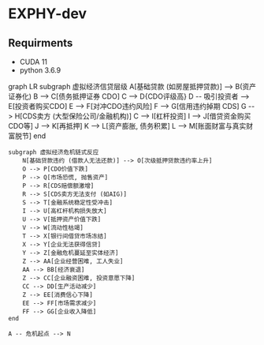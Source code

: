 # EXPHY-dev

## Requirments
 - CUDA 11
 - python 3.6.9

graph LR
    subgraph 虚拟经济信贷层级
        A[基础贷款 (如房屋抵押贷款)] --> B(资产证券化)
        B --> C[债务抵押证券 CDO]
        C --> D{CDO评级高}
        D -- 吸引投资者 --> E[投资者购买CDO]
        E --> F[对冲CDO违约风险]
        F --> G[信用违约掉期 CDS]
        G --> H[CDS卖方 (大型保险公司/金融机构)]
        C --> I[杠杆投资]
        I --> J[借贷资金购买CDO等]
        J --> K[再抵押]
        K --> L[资产膨胀, 债务积累]
        L --> M[账面财富与真实财富脱节]
    end

    subgraph 虚拟经济危机链式反应
        N[基础贷款违约 (借款人无法还款)] --> O[次级抵押贷款违约率上升]
        O --> P[CDO价值下跌]
        P --> Q[市场恐慌, 抛售资产]
        P --> R[CDS赔偿额激增]
        R --> S[CDS卖方无法支付 (如AIG)]
        S --> T[金融系统稳定性受冲击]
        I --> U[高杠杆机构损失放大]
        U --> V[抵押资产价值下跌]
        V --> W[流动性枯竭]
        T --> X[银行间借贷市场冻结]
        X --> Y[企业无法获得信贷]
        Y --> Z[金融危机蔓延至实体经济]
        Z --> AA[企业经营困难, 工人失业]
        AA --> BB[经济衰退]
        Z --> CC[企业融资困难, 投资意愿下降]
        CC --> DD[生产活动减少]
        Z --> EE[消费信心下降]
        EE --> FF[市场需求减少]
        FF --> GG[企业收入降低]
    end

    A -- 危机起点 --> N
